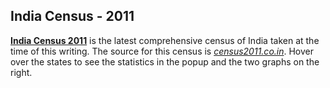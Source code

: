 ## India Census - 2011

**[India Census 2011](census2011.co.in)** is the latest comprehensive census of India taken at the time of this writing. The source for this census is *[census2011.co.in](census2011.co.in)*. Hover over the states to see the statistics in the popup and the two graphs on the right. 

